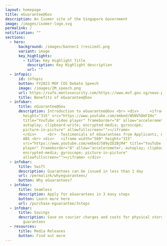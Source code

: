 ```yaml
---
layout: homepage
title: eGuarantee@Gov
description: An Isomer site of the Singapore Government
image: /images/isomer-logo.svg
permalink: /
notification: ""
sections:
  - hero:
      background: /images/banner2 (resized).png
      variant: image
      key_highlights:
        - title: Key Highlight Title
          description: Key Highlight description
          url: ""
  - infopic:
      id: infopic
      button: FY2023 MOF COS Debate Speech
      image: /images/2M_speech.png
      url: https://safe.menlosecurity.com/https://www.mof.gov.sg/news-publications/speeches/fy2023-mof-committee-of-supply-debate-speech-by-senior-minister-of-state-mr-chee-hong-tat
      title: Benefits of eGuarantee@Gov
  - infobar:
      title: eGuarantee@Gov
      description: Introduction to eGuarantee@Gov <br> <div>     <iframe width="560"
        height="315" src="https://www.youtube.com/embed/W5NVhDmFIHo"
        title="YouTube video player" frameborder="0" allow="accelerometer;
        autoplay; clipboard-write; encrypted-media; gyroscope;
        picture-in-picture" allowfullscreen=""></iframe>
        </div>     <br>  Testimonials of eGuarantees from Applicants, Agency and
        ABS <br> <div>   <iframe width="560" height="315"
        src="https://www.youtube.com/embed/S89yID2BjM4" title="YouTube video
        player" frameborder="0" allow="accelerometer; autoplay; clipboard-write;
        encrypted-media; gyroscope; picture-in-picture"
        allowfullscreen=""></iframe> </div>
  - infobar:
      title: Swift
      description: Guarantees can be issued in less than 1 day
      url: /permalink/whyeguarantees/
      button: Why eGuarantees?
  - infobar:
      title: Seamless
      description: Apply for eGuarantees in 3 easy steps
      button: Learn more here
      url: /purchase-eguarantee/3steps
  - infobar:
      title: Savings
      description: Save on courier charges and costs for physical storage of paper
        guarantees
  - resources:
      title: Media Releases
      button: Find out more
---
```

